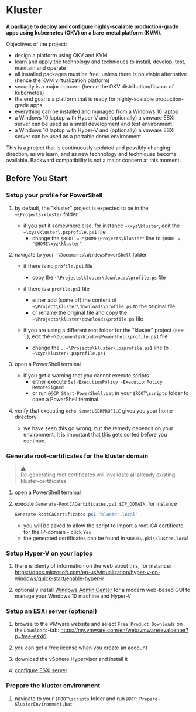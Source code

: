 # Kluster

**A package to deploy and configure highly-scalable production-grade apps using kubernetes (OKV) on a bare-metal platform (KVM).**

Objectives of the project:

- design a platform using OKV and KVM
- learn and apply the technology and techniques to install, develop, test, maintain and operate
- all installed packages must be free, unless there is no viable alternative (hence the KVM virtualization platform)
- security is a major concern (hence the OKV distribution/flavour of kubernetes)
- the end goal is a platform that is ready for highly-scalable production-grade apps
- everything can be installed and managed from a Windows 10 laptop
- a Windows 10 laptop with Hyper-V and (optionally) a vmware ESXi server can be used as a small development and test environment
- a Windows 10 laptop with Hyper-V and (optionally) a vmware ESXi server can be used as a portable demo environment


This is a project that is continuously updated and possibly changing direction, as we learn, and as new technology and techniques become available.  Backward compatibility is not a major concern at this moment.


## Before You Start

### Setup your profile for PowerShell

1. by default, the "kluster" project is expected to be in the `~\Projects\kluster` folder.  

   - if you put it somewhere else, for instance `~\xyz\kluster`, edit the `~\xyz\kluster\.psprofile.ps1` file
     - change the `$ROOT = "$HOME\Projects\kluster"` line to `$ROOT = "$HOME\xyz\kluster"`


2. navigate to your `~\Documents\WindowsPowerShell` folder

   - if there is no `profile.ps1` file
     - copy the `~\Projects\kluster\downloads\profile.ps` file  

   - if there is a `profile.ps1` file
     - either add (some of) the content of `~\Project\kluster\downloads\profile.ps` to the original file
     - or rename the original file and copy the `~\Projects\kluster\downloads\profile.ps` file  

   - if you are using a different root folder for the "kluster" project (see 1.), edit the `~\Documents\WindowsPowerShell\profile.ps1` file
     - change the `. ~\Projects\kluster\.psprofile.ps1` line to `. ~\xyz\kluster\.psprofile.ps1`


3. open a PowerShell terminal

   - if you get a warning that you cannot execute scripts
     - either execute `Set-ExecutionPolicy -ExecutionPolicy RemoteSigned`
     - or run `@@CP_Start-PowerShell.bat` in your `$ROOT\scripts` folder to open a PowerShell terminal


4. verify that executing `echo $env:USERPROFILE` gives you your home-directory

   - we have seen this go wrong, but the remedy depends on your environment.  It is important that this gets sorted before you continue.


### Generate root-certificates for the kluster domain
   
> :warning:  
> Re-generating root certificates will invalidate all already existing kluster-certificates.

1. open a PowerShell terminal

2. execute `Generate-RootCACertificates.ps1 $IP_DOMAIN`, for instance

   ```powershell
   Generate-RootCACertificates.ps1 "kluster.local"
   ```

   - you will be asked to allow the script to import a root-CA certificate for the IP-domain - click `Yes`
   - the generated certificates can be found in `$ROOT\.pki\kluster.local`


### Setup Hyper-V on your laptop

1. there is plenty of information on the web about this, for instance: https://docs.microsoft.com/en-us/virtualization/hyper-v-on-windows/quick-start/enable-hyper-v 

2. optionally install [Windows Admin Center](https://docs.microsoft.com/en-us/windows-server/manage/windows-admin-center/overview) for a modern web-based GUI to manage your Windows 10 machine and Hyper-V


### Setup an ESXi server (optional)

1. browse to the VMware website and select `Free Product Downloads` on the `Downloads`-tab: https://my.vmware.com/en/web/vmware/evalcenter?p=free-esxi6

2. you can get a free license when you create an account

3. download the vSphere Hypervisor and install it

4. [configure ESXi server](./documents/configure-esxi-server.md)


### Prepare the kluster environment

1. navigate to your `$ROOT\scripts` folder and run `@@CP_Prepare-KlusterEnvironment.bat`

